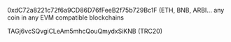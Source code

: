 0xdC72a8221c72f6a9CD86D76fFeeB2f75b729Bc1F (ETH, BNB, ARBI... any coin in any EVM compatible blockchains


TAGj6vcSQvgiCLeAm5mhcQouQmydxSiKNB (TRC20)



